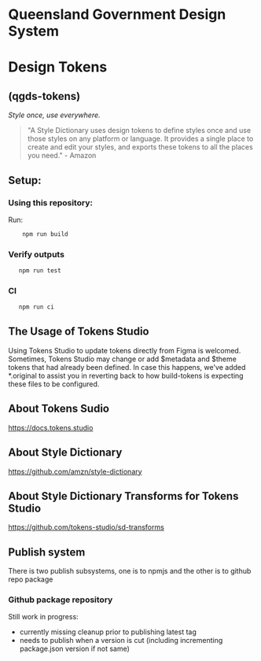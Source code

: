 # Queensland Government Design System 
# Design Tokens 
## (qgds-tokens)
*Style once, use everywhere.*
>
> "A Style Dictionary uses design tokens to define styles once and use those styles on any platform or language. It provides a single place to create and edit your styles, and exports these tokens to all the places you need." - Amazon

## Setup:

### Using this repository:
Run:
```bash 
    npm run build
``` 

### Verify outputs
```bash
   npm run test
```

### CI
```bash
   npm run ci
```

## The Usage of Tokens Studio
Using Tokens Studio to update tokens directly from Figma is welcomed.
Sometimes, Tokens Studio may change or add $metadata and $theme tokens that had already been defined.
In case this happens, we've added *.original to assist you in reverting back to how build-tokens is expecting these files to be configured.

## About Tokens Sudio
https://docs.tokens.studio

## About Style Dictionary
https://github.com/amzn/style-dictionary
 
## About Style Dictionary Transforms for Tokens Studio
https://github.com/tokens-studio/sd-transforms

## Publish system
There is two publish subsystems, one is to npmjs and the other is to github repo package

### Github package repository
 Still work in progress:
 * currently missing cleanup prior to publishing latest tag
 * needs to publish when a version is cut (including incrementing package.json version if not same)
